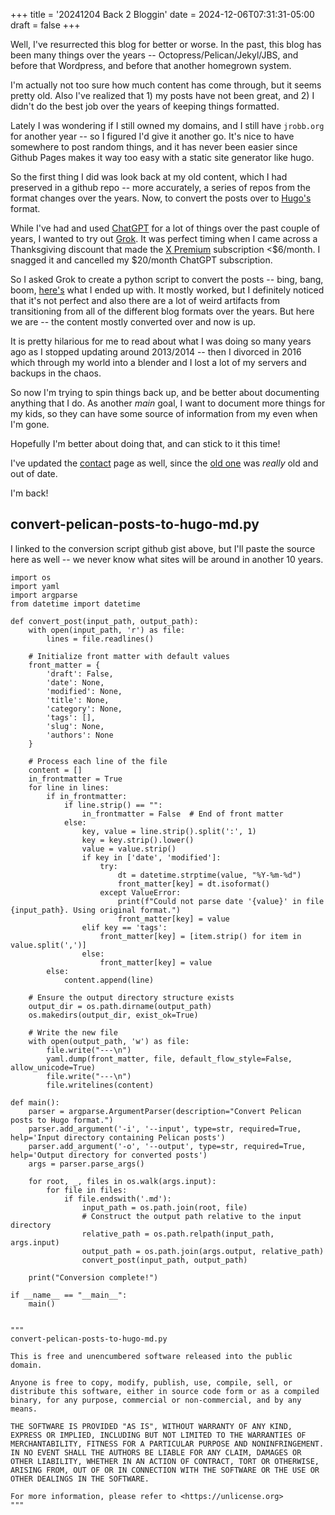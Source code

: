+++
title = '20241204 Back 2 Bloggin'
date = 2024-12-06T07:31:31-05:00
draft = false
+++

Well, I've resurrected this blog for better or worse. 
In the past, this blog has been many things over the years -- Octopress/Pelican/Jekyl/JBS, and before that Wordpress, and before that another homegrown system.

I'm actually not too sure how much content has come through, but it seems pretty old.  Also I've realized that 1) my posts have not been great, and 2) I didn't do the best job over the years of keeping things formatted.

Lately I was wondering if I still owned my domains, and I still have `jrobb.org` for another year -- so I figured I'd give it another go. 
It's nice to have somewhere to post random things, and it has never been easier since Github Pages makes it way too easy with a static site generator like hugo.

So the first thing I did was look back at my old content, which I had preserved in a github repo -- more accurately, a series of repos from the format changes over the years.
Now, to convert the posts over to [Hugo's](https://gohugo.io/) format.

While I've had and used [ChatGPT](https://chatgpt.com/) for a lot of things over the past couple of years, I wanted to try out [Grok](https://grok.x.com).
It was perfect timing when I came across a Thanksgiving discount that made the [X Premium](https://help.x.com/en/using-x/x-premium) subscription <$6/month. 
I snagged it and cancelled my $20/month ChatGPT subscription.


So I asked Grok to create a python script to convert the posts -- bing, bang, boom, [here's](https://gist.github.com/jfrobbins/f495c18190801b3532707a0abdc2cf26) what I ended up with.
It mostly worked, but I definitely noticed that it's not perfect and also there are a lot of weird artifacts from transitioning from all of the different blog formats over the years.
But here we are -- the content mostly converted over and now is up.  

It is pretty hilarious for me to read about what I was doing so many years ago as I stopped updating around 2013/2014 -- 
then I divorced in 2016 which through my world into a blender and I lost a lot of my servers and backups in the chaos.

So now I'm trying to spin things back up, and be better about documenting anything that I do.
As another _main_ goal, I want to document more things for my kids, so they can have some source of information from my even when I'm gone.

Hopefully I'm better about doing that, and can stick to it this time!

I've updated the [contact](/contact/) page as well, since the [old one](/contact-old-and-out-of-date/) was _really_ old and out of date.

I'm back!


## convert-pelican-posts-to-hugo-md.py

I linked to the conversion script github gist above, but I'll paste the source here as well -- we never know what sites will be around in another 10 years.

```
import os
import yaml
import argparse
from datetime import datetime

def convert_post(input_path, output_path):
    with open(input_path, 'r') as file:
        lines = file.readlines()
    
    # Initialize front matter with default values
    front_matter = {
        'draft': False,
        'date': None,
        'modified': None,
        'title': None,
        'category': None,
        'tags': [],
        'slug': None,
        'authors': None
    }
    
    # Process each line of the file
    content = []
    in_frontmatter = True
    for line in lines:
        if in_frontmatter:
            if line.strip() == "":
                in_frontmatter = False  # End of front matter
            else:
                key, value = line.strip().split(':', 1)
                key = key.strip().lower()
                value = value.strip()
                if key in ['date', 'modified']:
                    try:
                        dt = datetime.strptime(value, "%Y-%m-%d")
                        front_matter[key] = dt.isoformat()
                    except ValueError:
                        print(f"Could not parse date '{value}' in file {input_path}. Using original format.")
                        front_matter[key] = value
                elif key == 'tags':
                    front_matter[key] = [item.strip() for item in value.split(',')]
                else:
                    front_matter[key] = value
        else:
            content.append(line)
    
    # Ensure the output directory structure exists
    output_dir = os.path.dirname(output_path)
    os.makedirs(output_dir, exist_ok=True)
    
    # Write the new file
    with open(output_path, 'w') as file:
        file.write("---\n")
        yaml.dump(front_matter, file, default_flow_style=False, allow_unicode=True)
        file.write("---\n")
        file.writelines(content)

def main():
    parser = argparse.ArgumentParser(description="Convert Pelican posts to Hugo format.")
    parser.add_argument('-i', '--input', type=str, required=True, help='Input directory containing Pelican posts')
    parser.add_argument('-o', '--output', type=str, required=True, help='Output directory for converted posts')
    args = parser.parse_args()

    for root, _, files in os.walk(args.input):
        for file in files:
            if file.endswith('.md'):
                input_path = os.path.join(root, file)
                # Construct the output path relative to the input directory
                relative_path = os.path.relpath(input_path, args.input)
                output_path = os.path.join(args.output, relative_path)
                convert_post(input_path, output_path)

    print("Conversion complete!")

if __name__ == "__main__":
    main()

    
"""
convert-pelican-posts-to-hugo-md.py

This is free and unencumbered software released into the public domain.

Anyone is free to copy, modify, publish, use, compile, sell, or
distribute this software, either in source code form or as a compiled
binary, for any purpose, commercial or non-commercial, and by any
means.

THE SOFTWARE IS PROVIDED "AS IS", WITHOUT WARRANTY OF ANY KIND,
EXPRESS OR IMPLIED, INCLUDING BUT NOT LIMITED TO THE WARRANTIES OF
MERCHANTABILITY, FITNESS FOR A PARTICULAR PURPOSE AND NONINFRINGEMENT.
IN NO EVENT SHALL THE AUTHORS BE LIABLE FOR ANY CLAIM, DAMAGES OR
OTHER LIABILITY, WHETHER IN AN ACTION OF CONTRACT, TORT OR OTHERWISE,
ARISING FROM, OUT OF OR IN CONNECTION WITH THE SOFTWARE OR THE USE OR
OTHER DEALINGS IN THE SOFTWARE.

For more information, please refer to <https://unlicense.org>
"""
```
